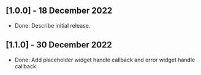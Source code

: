 ## [1.0.0] - 18 December 2022

* Done: Describe initial release.

## [1.1.0] - 30 December 2022

* Done: Add placeholder widget handle callback and error widget handle callback.